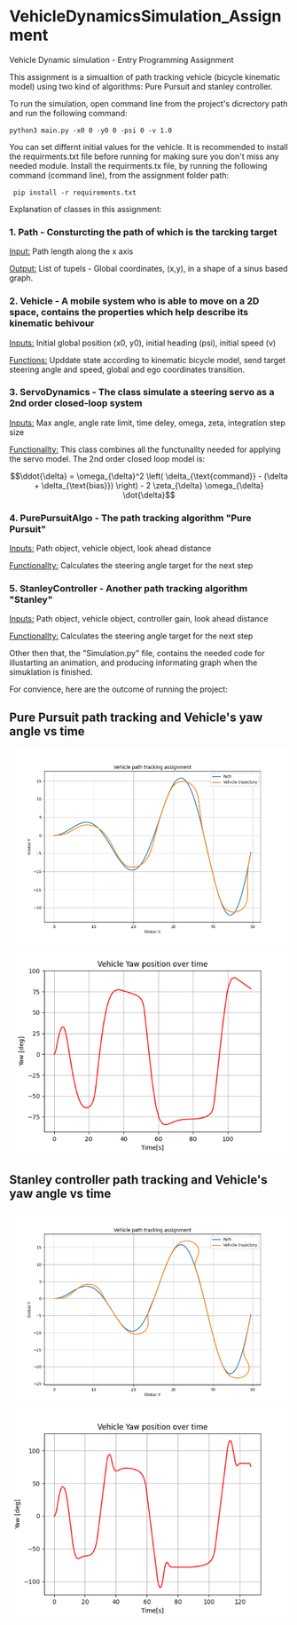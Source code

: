 # VehicleDynamicsSimulation_Assignment
Vehicle Dynamic simulation - Entry Programming Assignment

This assignment is a simualtion of path tracking vehicle (bicycle kinematic model) using two kind of algorithms: Pure Pursuit and stanley controller.

To run the simulation, open command line from the project's dicrectory path and run the following command:
```terminal
python3 main.py -x0 0 -y0 0 -psi 0 -v 1.0
 ```
 You can set differnt initial values for the vehicle.
 It is recommended to install the requirments.txt file before running for making sure you don't miss any needed module. Install the requirments.tx file, by running the following command (command line), from the assignment folder path:
 ```terminal
  pip install -r requirements.txt
 ```

Explanation of classes in this assignment:

### 1. Path - Consturcting the path of which is the tarcking target
<ins>Input:</ins> Path length along the x axis

<ins>Output:</ins> List of tupels - Global coordinates, (x,y), in a shape of a sinus based graph.

### 2. Vehicle - A mobile system who is able to move on a 2D space, contains the properties which help describe its kinematic behivour
<ins>Inputs:</ins> Initial global position (x0, y0), initial heading (psi), initial speed (v)

<ins>Functions:</ins> Upddate state according to kinematic bicycle model, send target steering angle and speed, global and ego coordinates transition.

### 3. ServoDynamics - The class simulate a steering servo as a 2nd order closed-loop system
<ins>Inputs:</ins> Max angle, angle rate limit, time deley, omega, zeta, integration step size

<ins>Functionallty:</ins> This class combines all the functunallty needed for applying the servo model. The 2nd order closed loop model is:

$$\ddot{\delta} = \omega_{\delta}^2 \left( \delta_{\text{command}} - (\delta + \delta_{\text{bias}}) \right) - 2 \zeta_{\delta} \omega_{\delta} \dot{\delta}$$

### 4. PurePursuitAlgo - The path tracking algorithm "Pure Pursuit"
<ins>Inputs:</ins> Path object, vehicle object, look ahead distance

<ins>Functionallty:</ins> Calculates the steering angle target for the next step

### 5. StanleyController - Another path tracking algorithm "Stanley"
<ins>Inputs:</ins> Path object, vehicle object, controller gain, look ahead distance

<ins>Functionallty:</ins> Calculates the steering angle target for the next step

Other then that, the "Simulation.py" file, contains the needed code for illustarting an animation, and producing informating graph when the simuklation is finished.

For convience, here are the outcome of running the project:

## Pure Pursuit path tracking and Vehicle's yaw angle vs time
![Simulation of Pure Pursuit algorithm](images/PurePursuit_sim.png) ![Graph of vehicles yaw angle vs time](images/PurePursuit_yaw.png)

## Stanley controller path tracking and Vehicle's yaw angle vs time
![Simulation of Stanley controller algorithm](images/Stanley_sim.png) ![Graph of vehicles yaw angle vs time](images/Stanley_yaw.png)


